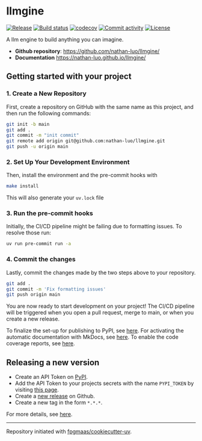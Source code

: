 # llmgine

[![Release](https://img.shields.io/github/v/release/nathan-luo/llmgine)](https://img.shields.io/github/v/release/nathan-luo/llmgine)
[![Build status](https://img.shields.io/github/actions/workflow/status/nathan-luo/llmgine/main.yml?branch=main)](https://github.com/nathan-luo/llmgine/actions/workflows/main.yml?query=branch%3Amain)
[![codecov](https://codecov.io/gh/nathan-luo/llmgine/branch/main/graph/badge.svg)](https://codecov.io/gh/nathan-luo/llmgine)
[![Commit activity](https://img.shields.io/github/commit-activity/m/nathan-luo/llmgine)](https://img.shields.io/github/commit-activity/m/nathan-luo/llmgine)
[![License](https://img.shields.io/github/license/nathan-luo/llmgine)](https://img.shields.io/github/license/nathan-luo/llmgine)

A llm engine to build anything you can imagine.

- **Github repository**: <https://github.com/nathan-luo/llmgine/>
- **Documentation** <https://nathan-luo.github.io/llmgine/>

## Getting started with your project

### 1. Create a New Repository

First, create a repository on GitHub with the same name as this project, and then run the following commands:

```bash
git init -b main
git add .
git commit -m "init commit"
git remote add origin git@github.com:nathan-luo/llmgine.git
git push -u origin main
```

### 2. Set Up Your Development Environment

Then, install the environment and the pre-commit hooks with

```bash
make install
```

This will also generate your `uv.lock` file

### 3. Run the pre-commit hooks

Initially, the CI/CD pipeline might be failing due to formatting issues. To resolve those run:

```bash
uv run pre-commit run -a
```

### 4. Commit the changes

Lastly, commit the changes made by the two steps above to your repository.

```bash
git add .
git commit -m 'Fix formatting issues'
git push origin main
```

You are now ready to start development on your project!
The CI/CD pipeline will be triggered when you open a pull request, merge to main, or when you create a new release.

To finalize the set-up for publishing to PyPI, see [here](https://fpgmaas.github.io/cookiecutter-uv/features/publishing/#set-up-for-pypi).
For activating the automatic documentation with MkDocs, see [here](https://fpgmaas.github.io/cookiecutter-uv/features/mkdocs/#enabling-the-documentation-on-github).
To enable the code coverage reports, see [here](https://fpgmaas.github.io/cookiecutter-uv/features/codecov/).

## Releasing a new version

- Create an API Token on [PyPI](https://pypi.org/).
- Add the API Token to your projects secrets with the name `PYPI_TOKEN` by visiting [this page](https://github.com/nathan-luo/llmgine/settings/secrets/actions/new).
- Create a [new release](https://github.com/nathan-luo/llmgine/releases/new) on Github.
- Create a new tag in the form `*.*.*`.

For more details, see [here](https://fpgmaas.github.io/cookiecutter-uv/features/cicd/#how-to-trigger-a-release).

---

Repository initiated with [fpgmaas/cookiecutter-uv](https://github.com/fpgmaas/cookiecutter-uv).
